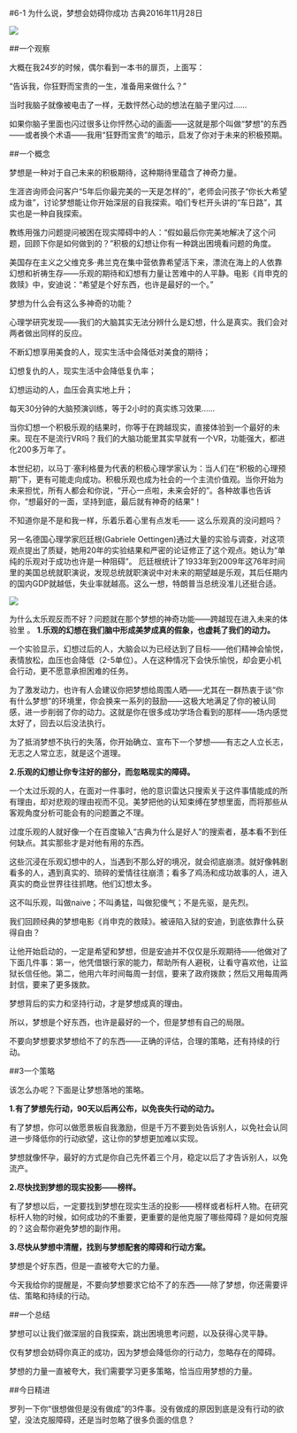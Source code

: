 #6-1 为什么说，梦想会妨碍你成功
古典2016年11月28日

![](./_image/WechatIMG52.jpeg)

##一个观察

大概在我24岁的时候，偶尔看到一本书的扉页，上面写：

“告诉我，你狂野而宝贵的一生，准备用来做什么？”

当时我脑子就像被电击了一样，无数怦然心动的想法在脑子里闪过……

如果你脑子里面也闪过很多让你怦然心动的画面——这就是那个叫做“梦想”的东西——或者换个术语——我用“狂野而宝贵”的暗示，启发了你对于未来的积极预期。

##一个概念

梦想是一种对于自己未来的积极期待，这种期待里蕴含了神奇力量。

生涯咨询师会问客户“5年后你最完美的一天是怎样的”，老师会问孩子“你长大希望成为谁”，讨论梦想能让你开始深层的自我探索。咱们专栏开头讲的“车日路”，其实也是一种自我探索。

教练用强力问题提问被困在现实障碍中的人：“假如最后你完美地解决了这个问题，回顾下你是如何做到的？”积极的幻想让你有一种跳出困境看问题的角度。

美国存在主义之父维克多·弗兰克在集中营依靠希望活下来，漂流在海上的人依靠幻想和祈祷生存——乐观的期待和幻想有力量让苦难中的人平静。电影《肖申克的救赎》中，安迪说：“希望是个好东西，也许是最好的一个。”

梦想为什么会有这么多神奇的功能？

心理学研究发现——我们的大脑其实无法分辨什么是幻想，什么是真实。我们会对两者做出同样的反应。

不断幻想享用美食的人，现实生活中会降低对美食的期待；

幻想复仇的人，现实生活中会降低复仇率；

幻想运动的人，血压会真实地上升；

每天30分钟的大脑预演训练，等于2小时的真实练习效果……

当你幻想一个积极乐观的结果时，你等于在跨越现实，直接体验到一个最好的未来。现在不是流行VR吗？我们的大脑功能里其实早就有一个VR，功能强大，都进化200多万年了。

本世纪初，以马丁·塞利格曼为代表的积极心理学家认为：当人们在“积极的心理预期”下，更有可能走向成功。积极乐观也成为社会的一个主流价值观。当你开始为未来担忧，所有人都会和你说，“开心一点啦，未来会好的”。各种故事也告诉你，“想最好的一面，坚持到底，最后就有神奇的结果”！

不知道你是不是和我一样，乐着乐着心里有点发毛—— 这么乐观真的没问题吗？

另一名德国心理学家厄廷根(Gabriele Oettingen)通过大量的实验与调查，对这项观点提出了质疑，她用20年的实验结果和严密的论证修正了这个观点。她认为“单纯的乐观对于成功也许是一种阻碍”。
厄廷根统计了1933年到2009年这76年时间里的美国总统就职演说，发现总统就职演说中对未来的期望越是乐观，其后任期内的国内GDP就越低，失业率就越高。这么一想，特朗普当总统没准儿还挺合适。

![](./_image/WechatIMG53.png)

为什么太乐观反而不好？问题就在那个梦想的神奇功能——跨越现在进入未来的体验里 。
**1.乐观的幻想在我们脑中形成美梦成真的假象，也虚耗了我们的动力。**

一个实验显示，幻想过后的人，大脑会以为已经达到了目标——他们精神会愉悦，表情放松，血压也会降低（2-5单位）。人在这种情况下会快乐愉悦，却会更小机会行动，更不愿意承担困难的任务。

为了激发动力，也许有人会建议你把梦想给周围人晒——尤其在一群热衷于谈“你有什么梦想”的环境里，你会换来一系列的鼓励——这极大地满足了你的被认同感，进一步削弱了你的动力。这就是你在很多成功学场合看到的那样——场内感觉太好了，回去以后没法执行。

为了抵消梦想不执行的失落，你开始确立、宣布下一个梦想——有志之人立长志，无志之人常立志，就是这个道理。 

**2.乐观的幻想让你专注好的部分，而忽略现实的障碍。**

一个太过乐观的人，在面对一件事时，他的意识雷达只搜索关于这件事情能成的所有理由，却对悲观的理由视而不见。美梦把他的认知束缚在梦想里面，而将那些从客观角度分析可能会有的问题置之不理。

过度乐观的人就好像一个在百度输入“古典为什么是好人”的搜索者，基本看不到任何缺点。其实那些才是对他有用的东西。

这些沉浸在乐观幻想中的人，当遇到不那么好的境况，就会彻底崩溃。就好像韩剧看多的人，遇到真实的、琐碎的爱情往往崩溃；看多了鸡汤和成功故事的人，进入真实的商业世界往往抓瞎。他们幻想太多。

这不叫乐观，叫做naive；不叫勇猛，叫做犯傻气；不是先驱，是先烈。

我们回顾经典的梦想电影《肖申克的救赎》。被诬陷入狱的安迪，到底依靠什么获得自由？

让他开始启动的，一定是希望和梦想，但是安迪并不仅仅是乐观期待——他做对了下面几件事：第一，他凭借银行家的能力，帮助所有人避税，让看守喜欢他，让监狱长信任他。第二，他用六年时间每周一封信，要来了政府拨款；然后又用每周两封信，要来了更多拨款。

梦想背后的实力和坚持行动，才是梦想成真的理由。

所以，梦想是个好东西，也许是最好的一个，但是梦想有自己的局限。

不要向梦想要求梦想给不了的东西——正确的评估，合理的策略，还有持续的行动。

##3一个策略

该怎么办呢？下面是让梦想落地的策略。

**1.有了梦想先行动，90天以后再公布，以免丧失行动的动力。**

有了梦想，你可以做愿景板自我激励，但是千万不要到处告诉别人，以免社会认同进一步降低你的行动欲望，这让你的梦想更加难以实现。

梦想就像怀孕，最好的方式是你自己先怀着三个月，稳定以后了才告诉别人，以免流产。

**2.尽快找到梦想的现实投影——榜样。**

有了梦想以后，一定要找到梦想在现实生活的投影——榜样或者标杆人物。在研究标杆人物的时候，如何成功的不重要，更重要的是他克服了哪些障碍？是如何克服的？这会帮你避免梦想的副作用。

**3.尽快从梦想中清醒，找到与梦想配套的障碍和行动方案。**

梦想是个好东西，但是一直被夸大它的力量。

今天我给你的提醒是，不要向梦想要求它给不了的东西——除了梦想，你还需要评估、策略和持续的行动。

##一个总结

梦想可以让我们做深层的自我探索，跳出困境思考问题，以及获得心灵平静。

仅有梦想会妨碍你真正的成功，因为梦想会降低你的行动力，忽略存在的障碍。

梦想的力量一直被夸大，我们需要学习更多策略，恰当应用梦想的力量。

##今日精进

罗列一下你“很想做但是没有做成”的3件事。没有做成的原因到底是没有行动的欲望，没法克服障碍，还是当时忽略了很多负面的信息？